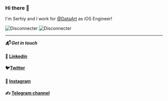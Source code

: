 ### Hi there 👋
I'm Serhiy and I work for [@DataArt](https://www.dataart.com/) as iOS Engineer!

<img src="https://github-readme-stats.vercel.app/api?username=Disconnecter&show_icons=true&count_private=true" alt="Disconnecter" />
<img src="https://github-readme-stats.vercel.app/api/top-langs/?username=Disconnecter&hide=html" alt="Disconnecter" />

-------

***📬 Get in touch***
#### 💼 [Linkedin](https://www.linkedin.com/in/zabolotnyysergey/)
#### 🐦[Twitter](https://twitter.com/disconnecter)
#### 🌇 [Instagram](https://www.instagram.com/disconnecter/)
#### ✍️ [Telegram channel](https://t.me/badvideochannel)

